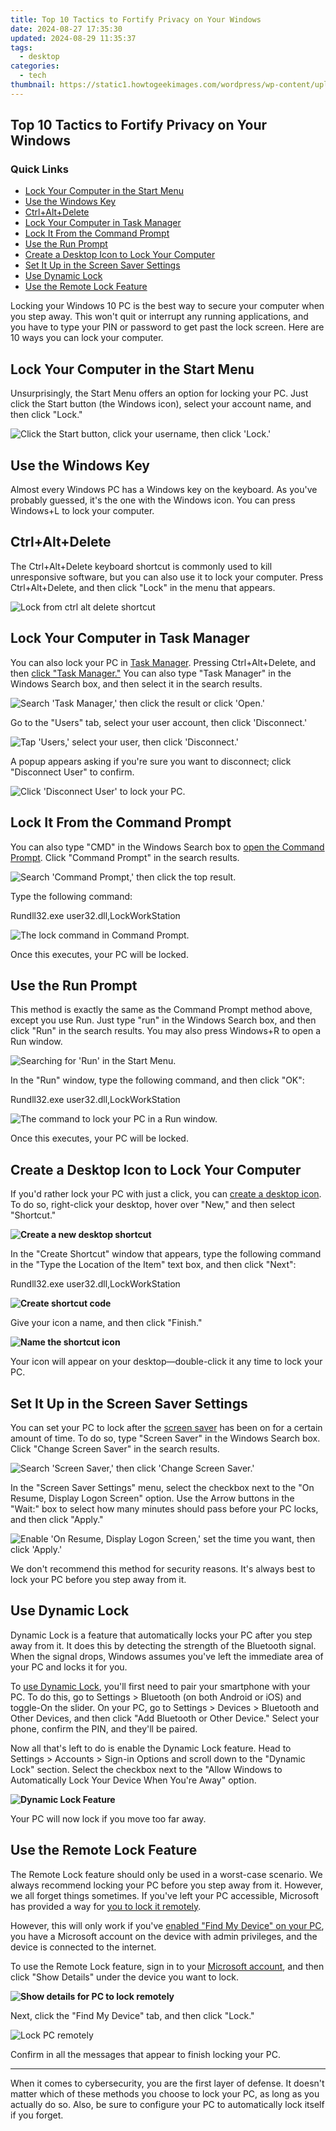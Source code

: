 ```yaml
---
title: Top 10 Tactics to Fortify Privacy on Your Windows
date: 2024-08-27 17:35:30
updated: 2024-08-29 11:35:37
tags:
  - desktop
categories:
  - tech
thumbnail: https://static1.howtogeekimages.com/wordpress/wp-content/uploads/2024/01/52687750468_dc6bdda141_o-16-1.jpg
---
```


## Top 10 Tactics to Fortify Privacy on Your Windows

### Quick Links

* [Lock Your Computer in the Start Menu](https://some-guidance.techidaily.com/2024-approved-the-path-to-exceptional-editing-with-kinemaster/)
* [Use the Windows Key](https://screen-capture.techidaily.com/new-in-2024-top-windows-11-capture-tools-win-edition/)
* [Ctrl+Alt+Delete](https://tech-hub.techidaily.com/leading-20-chatgpt-phrases-to-kickstart-your-conversations-via-github/)
* [Lock Your Computer in Task Manager](https://sim-unlock.techidaily.com/in-2024-sim-unlock-oppo-find-n3-flip-phones-without-code-2-ways-to-remove-android-sim-lock-by-drfone-android/)
* [Lock It From the Command Prompt](https://blog-min.techidaily.com/how-to-itel-p40plus-get-deleted-pictures-back-with-ease-and-safety-by-fonelab-android-recover-pictures/)
* [Use the Run Prompt](https://android-frp.techidaily.com/in-2024-how-to-bypass-google-frp-lock-from-meizu-21-devices-by-drfone-android/)
* [Create a Desktop Icon to Lock Your Computer](https://fox-that.techidaily.com/8-essential-hacks-and-solutions-for-resolving-iphone-photo-library-glitches/)
* [Set It Up in the Screen Saver Settings](https://some-techniques.techidaily.com/in-2024-immersive-gaming-unlocked-by-htcs-revolutionary-vr-headset/)
* [Use Dynamic Lock](https://ai-vdieo-software.techidaily.com/updated-create-like-a-pro-16-free-video-editors-for-amateur-filmmakers/)
* [Use the Remote Lock Feature](https://bypass-frp.techidaily.com/in-2024-a-step-by-step-guide-on-using-adb-and-fastboot-to-remove-frp-lock-on-your-vivo-y78plus-t1-edition-by-drfone-android/)

 Locking your Windows 10 PC is the best way to secure your computer when you step away. This won't quit or interrupt any running applications, and you have to type your PIN or password to get past the lock screen. Here are 10 ways you can lock your computer.

##  Lock Your Computer in the Start Menu

 Unsurprisingly, the Start Menu offers an option for locking your PC. Just click the Start button (the Windows icon), select your account name, and then click "Lock."

![Click the Start button, click your username, then click 'Lock.'](https://static1.howtogeekimages.com/wordpress/wp-content/uploads/2024/01/click-your-username-then-click-lock.png) 

##  Use the Windows Key

 Almost every Windows PC has a Windows key on the keyboard. As you've probably guessed, it's the one with the Windows icon. You can press Windows+L to lock your computer.

##  Ctrl+Alt+Delete

 The Ctrl+Alt+Delete keyboard shortcut is commonly used to kill unresponsive software, but you can also use it to lock your computer. Press Ctrl+Alt+Delete, and then click "Lock" in the menu that appears.

![Lock from ctrl alt delete shortcut](https://static1.howtogeekimages.com/wordpress/wp-content/uploads/2020/08/Lock-from-ctrl-alt-delete-shortcut.png) 

##  Lock Your Computer in Task Manager

 You can also lock your PC in [Task Manager](https://some-skills.techidaily.com/new-unveiling-the-secret-sauce-for-massive-tiktok-content-grabs/). Pressing Ctrl+Alt+Delete, and then [click "Task Manager."](https://youtube-blog.techidaily.com/24-top-15-gaming-capture-utilities/) You can also type "Task Manager" in the Windows Search box, and then select it in the search results. 

![Search 'Task Manager,' then click the result or click 'Open.'](https://static1.howtogeekimages.com/wordpress/wp-content/uploads/2024/01/open-task-manager.png) 

 Go to the "Users" tab, select your user account, then click 'Disconnect.'

![Tap 'Users,' select your user, then click 'Disconnect.'](https://static1.howtogeekimages.com/wordpress/wp-content/uploads/2024/01/go-to-users-tab-select-user-click-disconnect.png) 

 A popup appears asking if you're sure you want to disconnect; click "Disconnect User" to confirm.

![Click 'Disconnect User' to lock your PC.](https://static1.howtogeekimages.com/wordpress/wp-content/uploads/2024/01/disconnect-user.png) 

##  Lock It From the Command Prompt

 You can also type "CMD" in the Windows Search box to [open the Command Prompt](https://android-frp.techidaily.com/in-2024-step-by-step-tutorial-how-to-bypass-oppo-a78-frp-by-drfone-android/). Click "Command Prompt" in the search results.

![Search 'Command Prompt,' then click the top result.](https://static1.howtogeekimages.com/wordpress/wp-content/uploads/2024/01/open-command-prompt.png) 

 Type the following command:

Rundll32.exe user32.dll,LockWorkStation

![The lock command in Command Prompt.](https://static1.howtogeekimages.com/wordpress/wp-content/uploads/2024/01/command-prompt-command.png) 

 Once this executes, your PC will be locked.

##  Use the Run Prompt

 This method is exactly the same as the Command Prompt method above, except you use Run. Just type "run" in the Windows Search box, and then click "Run" in the search results. You may also press Windows+R to open a Run window. 

![Searching for 'Run' in the Start Menu.](https://static1.howtogeekimages.com/wordpress/wp-content/uploads/2024/01/open-the-run-window.png) 

 In the "Run" window, type the following command, and then click "OK":

Rundll32.exe user32.dll,LockWorkStation

![The command to lock your PC in a Run window.](https://static1.howtogeekimages.com/wordpress/wp-content/uploads/2024/01/the-run-command.png) 

 Once this executes, your PC will be locked.

##  Create a Desktop Icon to Lock Your Computer

 If you'd rather lock your PC with just a click, you can [create a desktop icon](https://extra-approaches.techidaily.com/updated-skys-limit-for-your-visual-stories-unlimited-free-options-and-premium-choices/). To do so, right-click your desktop, hover over "New," and then select "Shortcut."

**![Create a new desktop shortcut](https://static1.howtogeekimages.com/wordpress/wp-content/uploads/2020/08/Create-a-new-desktop-shortcut.png)** 

In the "Create Shortcut" window that appears, type the following command in the "Type the Location of the Item" text box, and then click "Next":

Rundll32.exe user32.dll,LockWorkStation

**![Create shortcut code](https://static1.howtogeekimages.com/wordpress/wp-content/uploads/2020/08/Create-shortcut-code.png)** 

Give your icon a name, and then click "Finish."

**![Name the shortcut icon](https://static1.howtogeekimages.com/wordpress/wp-content/uploads/2020/08/Name-the-shortcut-icon.png)** 

Your icon will appear on your desktop—double-click it any time to lock your PC.

##  Set It Up in the Screen Saver Settings

 You can set your PC to lock after the [screen saver](https://some-approaches.techidaily.com/updated-ultimate-guide-to-iphones-video-length-tailoring/) has been on for a certain amount of time. To do so, type "Screen Saver" in the Windows Search box. Click "Change Screen Saver" in the search results.

![Search 'Screen Saver,' then click 'Change Screen Saver.'](https://static1.howtogeekimages.com/wordpress/wp-content/uploads/2024/01/open-screen-saver.png) 

 In the "Screen Saver Settings" menu, select the checkbox next to the "On Resume, Display Logon Screen" option. Use the Arrow buttons in the "Wait:" box to select how many minutes should pass before your PC locks, and then click "Apply."

![Enable 'On Resume, Display Logon Screen,' set the time you want, then click 'Apply.'](https://static1.howtogeekimages.com/wordpress/wp-content/uploads/2024/01/on-resume.png) 

 We don't recommend this method for security reasons. It's always best to lock your PC before you step away from it.

##  Use Dynamic Lock

 Dynamic Lock is a feature that automatically locks your PC after you step away from it. It does this by detecting the strength of the Bluetooth signal. When the signal drops, Windows assumes you've left the immediate area of your PC and locks it for you.

 To [use Dynamic Lock](https://extra-lessons.techidaily.com/a-critical-look-at-huawei-p10-for-photography-enthusiasts-for-2024/), you'll first need to pair your smartphone with your PC. To do this, go to Settings > Bluetooth (on both Android or iOS) and toggle-On the slider. On your PC, go to Settings > Devices > Bluetooth and Other Devices, and then click "Add Bluetooth or Other Device." Select your phone, confirm the PIN, and they'll be paired.

 Now all that's left to do is enable the Dynamic Lock feature. Head to Settings > Accounts > Sign-in Options and scroll down to the "Dynamic Lock" section. Select the checkbox next to the "Allow Windows to Automatically Lock Your Device When You're Away" option.

**![Dynamic Lock Feature](https://static1.howtogeekimages.com/wordpress/wp-content/uploads/2020/08/Dynamic-Lock-Feature.png)** 

 Your PC will now lock if you move too far away.

##  Use the Remote Lock Feature

 The Remote Lock feature should only be used in a worst-case scenario. We always recommend locking your PC before you step away from it. However, we all forget things sometimes. If you've left your PC accessible, Microsoft has provided a way for [you to lock it remotely](https://article-posts.techidaily.com/in-2024-master-the-art-of-livestream-recession-with-these-24-dynamic-tips/).

 However, this will only work if you've [enabled "Find My Device" on your PC](https://extra-resources.techidaily.com/new-avoid-download-hassle-top-5-online-converters-for-gif-to-video/), you have a Microsoft account on the device with admin privileges, and the device is connected to the internet.

 To use the Remote Lock feature, sign in to your [Microsoft account](https://login.live.com/), and then click "Show Details" under the device you want to lock.

**![Show details for PC to lock remotely](https://static1.howtogeekimages.com/wordpress/wp-content/uploads/2020/08/Show-details-for-PC-to-lock-remotely.png)** 

 Next, click the "Find My Device" tab, and then click "Lock."

![Lock PC remotely](https://static1.howtogeekimages.com/wordpress/wp-content/uploads/2020/08/Lock-PC-remotely-1.png) 

 Confirm in all the messages that appear to finish locking your PC.

---

 When it comes to cybersecurity, you are the first layer of defense. It doesn't matter which of these methods you choose to lock your PC, as long as you actually do so. Also, be sure to configure your PC to automatically lock itself if you forget.

<ins class="adsbygoogle"
     style="display:block"
     data-ad-format="autorelaxed"
     data-ad-client="ca-pub-7571918770474297"
     data-ad-slot="1223367746"></ins>



<ins class="adsbygoogle"
     style="display:block"
     data-ad-client="ca-pub-7571918770474297"
     data-ad-slot="8358498916"
     data-ad-format="auto"
     data-full-width-responsive="true"></ins>
